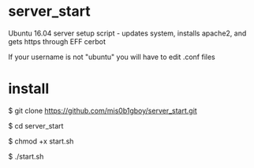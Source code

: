 # server_start

Ubuntu 16.04 server setup script - updates system, installs apache2, and gets https through EFF cerbot

If your username is not "ubuntu" you will have to edit .conf files

# install
  $ git clone https://github.com/mis0b1gboy/server_start.git
  
  $ cd server_start
  
  $ chmod +x start.sh
  
  $ ./start.sh

